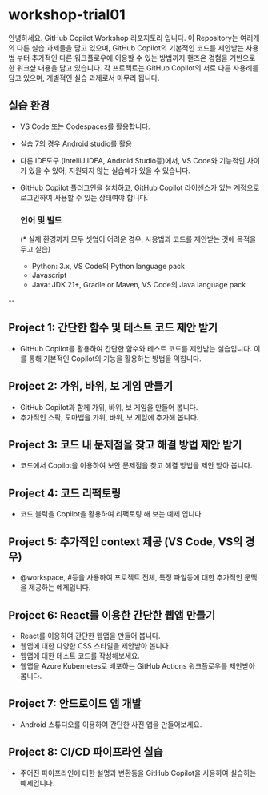 # workshop-trial01
안녕하세요. GitHub Copilot Workshop 리포지토리 입니다. 
이 Repository는 여러개의 다른 실습 과제들을 담고 있으며, GitHub Copilot의 기본적인 코드를 제안받는 사용법 부터 추가적인 다른 워크플로우에 이용할 수 있는 방법까지 핸즈온 경험을 기반으로 한 워크샾 내용을 담고 있습니다. 
각 프로젝트는 GitHub Copilot의 서로 다른 사용례를 담고 있으며, 개별적인 실습 과제로서 마무리 됩니다.

## 실습 환경
- VS Code 또는 Codespaces를 활용합니다.
- 실습 7의 경우 Android studio를 활용
- 다른 IDE도구 (IntelliJ IDEA, Android Studio등)에서, VS Code와 기능적인 차이가 있을 수 있어, 지원되지 않는 실습예가 있을 수 있습니다.
- GitHub Copilot 플러그인을 설치하고, GitHub Copilot 라이센스가 있는 계정으로 로그인하여 사용할 수 있는 상태여야 합니다.

  ### 언어 및 빌드
  (* 실제 환경까지 모두 셋업이 어려운 경우, 사용법과 코드를 제안받는 것에 목적을 두고 실습)
  - Python: 3.x, VS Code의 Python language pack
  - Javascript
  - Java: JDK 21+, Gradle or Maven, VS Code의 Java language pack

--
## Project 1: 간단한 함수 및 테스트 코드 제안 받기
 - GitHub Copilot를 활용하여 간단한 함수와 테스트 코드를 제안받는 실습입니다. 이를 통해 기본적인 Copilot의 기능을 활용하는 방법을 익힙니다. 

## Project 2: 가위, 바위, 보 게임 만들기
 - GitHub Copilot과 함께 가위, 바위, 보 게임을 만들어 봅니다.
 - 추가적인 스팍, 도마뱁을 가위, 바위, 보 게임에 추가해 봅니다. 

## Project 3: 코드 내 문제점을 찾고 해결 방법 제안 받기
  - 코드에서 Copilot을 이용하여 보안 문제점을 찾고 해결 방법을 제안 받아 봅니다. 

## Project 4: 코드 리팩토링
  - 코드 블럭을 Copilot을 활용하여 리팩토링 해 보는 예제 입니다.
  
## Project 5: 추가적인 context 제공 (VS Code, VS의 경우)
  - @workspace, #등을 사용하여 프로젝트 전체, 특정 파일등에 대한 추가적인 문맥을 제공하는 예제입니다.

## Project 6: React를 이용한 간단한 웹앱 만들기
  - React를 이용하여 간단한 웹앱을 만들어 봅니다.
  - 웹앱에 대한 다양한 CSS 스타일을 제안받아 봅니다.
  - 웹앱에 대한 테스트 코드를 작성해보세요.
  - 웹앱을 Azure Kubernetes로 배포하는 GitHub Actions 워크플로우를 제안받아 봅니다.

## Project 7: 안드로이드 앱 개발
  - Android 스튜디오를 이용하여 간단한 사진 앱을 만들어보세요.

## Project 8: CI/CD 파이프라인 실습 
  - 주어진 파이프라인에 대한 설명과 변환등을 GitHub Copilot을 사용하여 실습하는 예제입니다.



